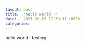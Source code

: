 ```yaml
---
layout: post
title:  "hello world !"
date:   2023-02-15 17:39:31 +0530
categories:
---
```

hello world ! 
testing

